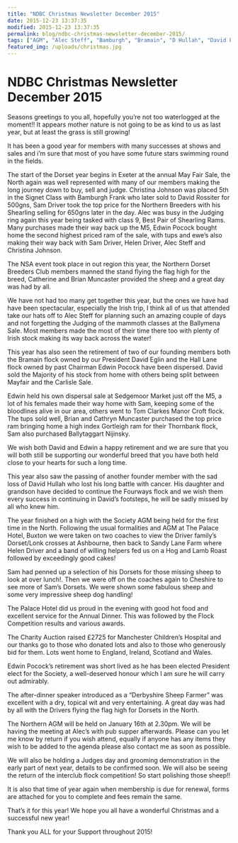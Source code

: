 ```yaml
---
title: "NDBC Christmas Newsletter December 2015"
date: 2015-12-23 13:37:35
modified: 2015-12-23 13:37:35
permalink: blog/ndbc-christmas-newsletter-december-2015/
tags: ["AGM", "Alec Steff", "Bamburgh", "Bramain", "D Hullah", "David Eglin", "Edwin Pocock", "Fourways", "Hall Lane", "NDBC", "Sam Driver", "Sandy Lane", "Thornbank"]
featured_img: /uploads/christmas.jpg
---
```


# NDBC Christmas Newsletter December 2015

Seasons greetings to you all, hopefully you’re not too waterlogged at the moment!! It appears mother nature is not going to be as kind to us as last year, but at least the grass is still growing!

It has been a good year for members with many successes at shows and sales and i’m sure that most of you have some future stars swimming round in the fields.

The start of the Dorset year begins in Exeter at the annual May Fair Sale, the North again was well represented with many of our members making the long journey down to buy, sell and judge. Christina Johnson was placed 5th in the Signet Class with Bamburgh Frank who later sold to David Rossiter for 500gns, Sam Driver took the top price for the Northern Breeders with his Shearling selling for 650gns later in the day. Alec was busy in the Judging ring again this year being tasked with class 9, Best Pair of Shearling Rams. Many purchases made their way back up the M5, Edwin Pocock bought home the second highest priced ram of the sale, with tups and ewe’s also making their way back with Sam Driver, Helen Driver, Alec Steff and Christina Johnson.

The NSA event took place in out region this year, the Northern Dorset Breeders Club members manned the stand flying the flag high for the breed, Catherine and Brian Muncaster provided the sheep and a great day was had by all.

We have not had too many get together this year, but the ones we have had have been spectacular, especially the Irish trip, I think all of us that attended take our hats off to Alec Steff for planning such an amazing couple of days and not forgetting the Judging of the mammoth classes at the Ballymena Sale. Most members made the most of their time there too with plenty of Irish stock making its way back across the water!

This year has also seen the retirement of two of our founding members both the Bramain flock owned by our President David Eglin and the Hall Lane flock owned by past Chairman Edwin Pocock have been dispersed. David sold the Majority of his stock from home with others being split between Mayfair and the Carlisle Sale.

Edwin held his own dispersal sale at Sedgemoor Market just off the M5, a lot of his females made their way home with Sam, keeping some of the bloodlines alive in our area, others went to Tom Clarkes Manor Croft flock. The tups sold well, Brian and Cathryn Muncaster purchased the top price ram bringing home a high index Gortleigh ram for their Thornbank flock, Sam also purchased Ballytaggart Nijinsky.

We wish both David and Edwin a happy retirement and we are sure that you will both still be supporting our wonderful breed that you have both held close to your hearts for such a long time.

This year also saw the passing of another founder member with the sad loss of David Hullah who lost his long battle with cancer. His daughter and grandson have decided to continue the Fourways flock and we wish them every success in continuing in David’s footsteps, he will be sadly missed by all who knew him.

The year finished on a high with the Society AGM being held for the first time in the North. Following the usual formalities and AGM at The Palace Hotel, Buxton we were taken on two coaches to view the Driver family’s Dorset/Lonk crosses at Ashbourne, then back to Sandy Lane Farm where Helen Driver and a band of willing helpers fed us on a Hog and Lamb Roast followed by exceedingly good cakes!

Sam had penned up a selection of his Dorsets for those missing sheep to look at over lunch!. Then we were off on the coaches again to Cheshire to see more of Sam’s Dorsets. We were shown some fabulous sheep and some very impressive sheep dog handling!

The Palace Hotel did us proud in the evening with good hot food and excellent service for the Annual Dinner. This was followed by the Flock Competition results and various awards.

The Charity Auction raised £2725 for Manchester Children’s Hospital and our thanks go to those who donated lots and also to those who generously bid for them. Lots went home to England, Ireland, Scotland and Wales.

Edwin Pocock’s retirement was short lived as he has been elected President elect for the Society, a well-deserved honour which I am sure he will carry out admirably.

The after-dinner speaker introduced as a “Derbyshire Sheep Farmer” was excellent with a dry, topical wit and very entertaining. A great day was had by all with the Drivers flying the flag high for Dorsets in the North.

The Northern AGM will be held on January 16th at 2.30pm. We will be having the meeting at Alec’s with pub supper afterwards. Please can you let me know by return if you wish attend, equally if anyone has any items they wish to be added to the agenda please also contact me as soon as possible.

We will also be holding a Judges day and grooming demonstration in the early part of next year, details to be confirmed soon. We will also be seeing the return of the interclub flock competition! So start polishing those sheep!!

It is also that time of year again when membership is due for renewal, forms are attached for you to complete and fees remain the same.

That’s it for this year! We hope you all have a wonderful Christmas and a successful new year!

Thank you ALL for your Support throughout 2015!
